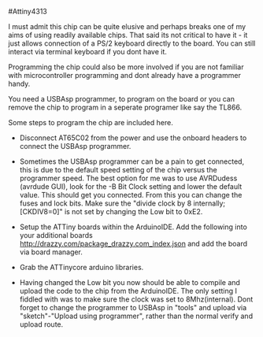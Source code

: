 #Attiny4313

I must admit this chip can be quite elusive and perhaps breaks one of my aims of using readily available chips. That said its not critical to have it - it just allows connection of a PS/2 keyboard directly to the board. You can still interact via terminal keyboard if you dont have it.

Programming the chip could also be more involved if you are not familiar with microcontroller programming and dont already have a programmer handy.

You need a USBAsp programmer, to program on the board or you can remove the chip to program in a seperate programer like say the TL866.

Some steps to program the chip are included here.

* Disconnect AT65C02 from the power and use the onboard headers to connect the USBAsp programmer.

* Sometimes the USBAsp programmer can be a pain to get connected, this is due to the default speed setting of the chip versus the programmer speed. The best option for me was to use AVRDudess (avrdude GUI), look for the -B Bit Clock setting and lower the default value. This should get you connected. From this you can change the fuses and lock bits. Make sure the "divide clock by 8 internally; [CKDIV8=0]" is not set by changing the Low bit to 0xE2.

* Setup the ATTiny boards within the ArduinoIDE. Add the following into your additional boards http://drazzy.com/package_drazzy.com_index.json and add the board via board manager.
* Grab the ATTinycore arduino libraries.

* Having changed the Low bit you now should be able to compile and upload the code to the chip from the ArduinoIDE. The only setting I fiddled with was to make sure the clock was set to 8Mhz(internal). Dont forget to change the programmer to USBAsp in "tools" and upload via "sketch"-"Upload using programmer", rather than the normal verify and upload route.

